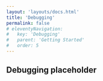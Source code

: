 ```yaml
---
layout: 'layouts/docs.html'
title: 'Debugging'
permalink: false
# eleventyNavigation:
#   key: 'Debugging'
#   parent: 'Getting Started'
#   order: 5
---
```


## Debugging placeholder